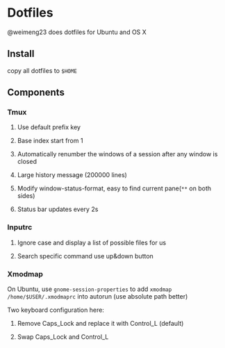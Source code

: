 # Dotfiles
@weimeng23 does dotfiles for Ubuntu and OS X

## Install
copy all dotfiles to `$HOME`

## Components

### Tmux

1. Use default prefix key

2. Base index start from 1

3. Automatically renumber the windows of a session after any window is closed

4. Large history message (200000 lines)

5. Modify window-status-format, easy to find current pane(`**` on both sides)

6. Status bar updates every 2s

### Inputrc

1. Ignore case and display a list of possible files for us

2. Search specific command use up&down button

### Xmodmap

On Ubuntu, use `gnome-session-properties` to add `xmodmap /home/$USER/.xmodmaprc` into autorun (use absolute path better)

Two keyboard configuration here:

1. Remove Caps_Lock and replace it with Control_L (default)

2. Swap Caps_Lock and Control_L 
